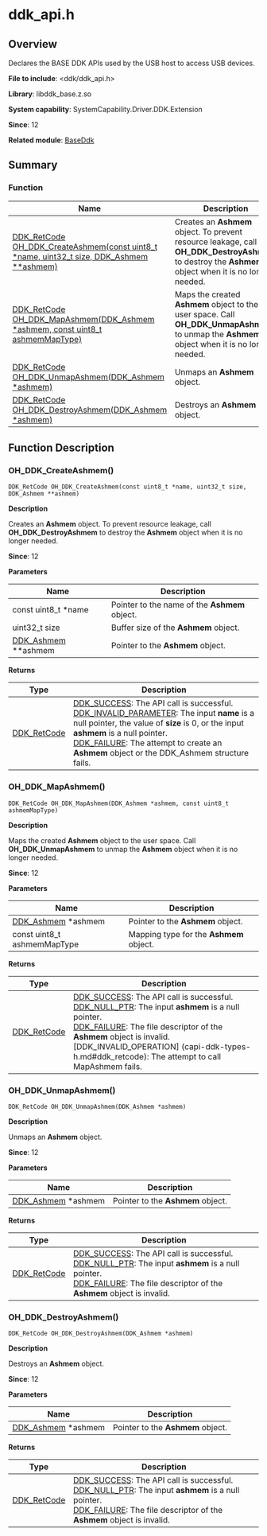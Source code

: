 # ddk_api.h
<!--Kit: Driver Development Kit-->
<!--Subsystem: Driver-->
<!--Owner: @lixinsheng2-->
<!--Designer: @w00373942-->
<!--Tester: @dong-dongzhen-->
<!--Adviser: @w_Machine_cc-->

## Overview

Declares the BASE DDK APIs used by the USB host to access USB devices.

**File to include**: <ddk/ddk_api.h>

**Library**: libddk_base.z.so

**System capability**: SystemCapability.Driver.DDK.Extension

**Since**: 12

**Related module**: [BaseDdk](capi-baseddk.md)

## Summary

### Function

| Name| Description|
| -- | -- |
| [DDK_RetCode OH_DDK_CreateAshmem(const uint8_t *name, uint32_t size, DDK_Ashmem **ashmem)](#oh_ddk_createashmem) | Creates an **Ashmem** object. To prevent resource leakage, call **OH_DDK_DestroyAshmem** to destroy the **Ashmem** object when it is no longer needed.|
| [DDK_RetCode OH_DDK_MapAshmem(DDK_Ashmem *ashmem, const uint8_t ashmemMapType)](#oh_ddk_mapashmem) | Maps the created **Ashmem** object to the user space. Call **OH_DDK_UnmapAshmem** to unmap the **Ashmem** object when it is no longer needed.|
| [DDK_RetCode OH_DDK_UnmapAshmem(DDK_Ashmem *ashmem)](#oh_ddk_unmapashmem) | Unmaps an **Ashmem** object.|
| [DDK_RetCode OH_DDK_DestroyAshmem(DDK_Ashmem *ashmem)](#oh_ddk_destroyashmem) | Destroys an **Ashmem** object.|

## Function Description

### OH_DDK_CreateAshmem()

```
DDK_RetCode OH_DDK_CreateAshmem(const uint8_t *name, uint32_t size, DDK_Ashmem **ashmem)
```

**Description**

Creates an **Ashmem** object. To prevent resource leakage, call **OH_DDK_DestroyAshmem** to destroy the **Ashmem** object when it is no longer needed.

**Since**: 12


**Parameters**

| Name                                              | Description|
|---------------------------------------------------| -- |
| const uint8_t *name                               | Pointer to the name of the **Ashmem** object.|
| uint32_t size                                     | Buffer size of the **Ashmem** object.|
| [DDK_Ashmem](capi-baseddk-ddk-ashmem.md) **ashmem | Pointer to the **Ashmem** object.|

**Returns**

| Type| Description|
| -- | -- |
| [DDK_RetCode](capi-ddk-types-h.md#ddk_retcode) | [DDK_SUCCESS](capi-ddk-types-h.md#ddk_retcode): The API call is successful.<br>         [DDK_INVALID_PARAMETER](capi-ddk-types-h.md#ddk_retcode): The input **name** is a null pointer, the value of **size** is 0, or the input **ashmem** is a null pointer.<br>         [DDK_FAILURE](capi-ddk-types-h.md#ddk_retcode): The attempt to create an **Ashmem** object or the DDK_Ashmem structure fails.|

### OH_DDK_MapAshmem()

```
DDK_RetCode OH_DDK_MapAshmem(DDK_Ashmem *ashmem, const uint8_t ashmemMapType)
```

**Description**

Maps the created **Ashmem** object to the user space. Call **OH_DDK_UnmapAshmem** to unmap the **Ashmem** object when it is no longer needed.

**Since**: 12


**Parameters**

| Name                                             | Description|
|--------------------------------------------------| -- |
| [DDK_Ashmem](capi-baseddk-ddk-ashmem.md) *ashmem | Pointer to the **Ashmem** object.|
| const uint8_t ashmemMapType                      | Mapping type for the **Ashmem** object.|

**Returns**

| Type| Description|
| -- | -- |
| [DDK_RetCode](capi-ddk-types-h.md#ddk_retcode) | [DDK_SUCCESS](capi-ddk-types-h.md#ddk_retcode): The API call is successful.<br>         [DDK_NULL_PTR](capi-ddk-types-h.md#ddk_retcode): The input **ashmem** is a null pointer.<br>         [DDK_FAILURE](capi-ddk-types-h.md#ddk_retcode): The file descriptor of the **Ashmem** object is invalid.<br>         [DDK_INVALID_OPERATION] (capi-ddk-types-h.md#ddk_retcode): The attempt to call MapAshmem fails.|

### OH_DDK_UnmapAshmem()

```
DDK_RetCode OH_DDK_UnmapAshmem(DDK_Ashmem *ashmem)
```

**Description**

Unmaps an **Ashmem** object.

**Since**: 12


**Parameters**

| Name                                             | Description|
|--------------------------------------------------| -- |
| [DDK_Ashmem](capi-baseddk-ddk-ashmem.md) *ashmem | Pointer to the **Ashmem** object.|

**Returns**

| Type| Description|
| -- | -- |
| [DDK_RetCode](capi-ddk-types-h.md#ddk_retcode) | [DDK_SUCCESS](capi-ddk-types-h.md#ddk_retcode): The API call is successful.<br>         [DDK_NULL_PTR](capi-ddk-types-h.md#ddk_retcode): The input **ashmem** is a null pointer.<br>         [DDK_FAILURE](capi-ddk-types-h.md#ddk_retcode): The file descriptor of the **Ashmem** object is invalid.|

### OH_DDK_DestroyAshmem()

```
DDK_RetCode OH_DDK_DestroyAshmem(DDK_Ashmem *ashmem)
```

**Description**

Destroys an **Ashmem** object.

**Since**: 12


**Parameters**

| Name                                             | Description|
|--------------------------------------------------| -- |
| [DDK_Ashmem](capi-baseddk-ddk-ashmem.md) *ashmem | Pointer to the **Ashmem** object.|

**Returns**

| Type| Description|
| -- | -- |
| [DDK_RetCode](capi-ddk-types-h.md#ddk_retcode) | [DDK_SUCCESS](capi-ddk-types-h.md#ddk_retcode): The API call is successful.<br>         [DDK_NULL_PTR](capi-ddk-types-h.md#ddk_retcode): The input **ashmem** is a null pointer.<br>         [DDK_FAILURE](capi-ddk-types-h.md#ddk_retcode): The file descriptor of the **Ashmem** object is invalid.|
